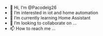 - 👋 Hi, I’m @Pacodelg26
- 👀 I’m interested in iot and home automation
- 🌱 I’m currently learning Home Assistant
- 💞️ I’m looking to collaborate on ...
- 📫 How to reach me ...

<!---
Pacodelg26/Pacodelg26 is a ✨ special ✨ repository because its `README.md` (this file) appears on your GitHub profile.
You can click the Preview link to take a look at your changes.
--->
